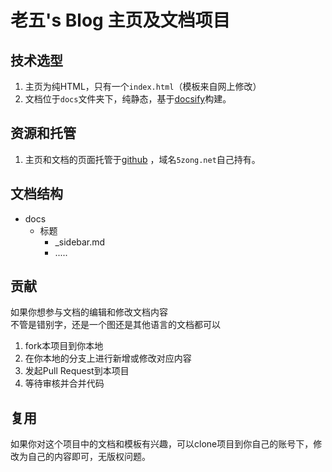# 老五's Blog 主页及文档项目

## 技术选型

1. 主页为纯HTML，只有一个`index.html`（模板来自网上修改）
2. 文档位于`docs`文件夹下，纯静态，基于[docsify](https://docsify.js.org/)构建。

## 资源和托管

1. 主页和文档的页面托管于[github](https://www.github.com/) ，域名`5zong.net`自己持有。

## 文档结构

- docs
  - 标题
    - _sidebar.md
    - .....
## 贡献

如果你想参与文档的编辑和修改文档内容  
不管是错别字，还是一个图还是其他语言的文档都可以
1. fork本项目到你本地
2. 在你本地的分支上进行新增或修改对应内容
3. 发起Pull Request到本项目
4. 等待审核并合并代码

## 复用

如果你对这个项目中的文档和模板有兴趣，可以clone项目到你自己的账号下，修改为自己的内容即可，无版权问题。
